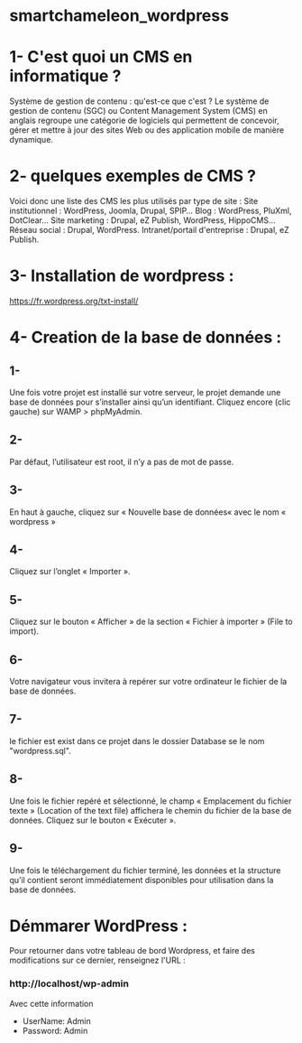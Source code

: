 # smartchameleon_wordpress
# 1- C'est quoi un CMS en informatique ?
Système de gestion de contenu : qu'est-ce que c'est ? Le système de gestion de contenu (SGC) ou Content Management System (CMS) en anglais regroupe une catégorie de logiciels qui permettent de concevoir, gérer et mettre à jour des sites Web ou des application mobile de manière dynamique.
# 2- quelques exemples de CMS ?
Voici donc une liste des CMS les plus utilisés par type de site :
Site institutionnel : WordPress, Joomla, Drupal, SPIP…
Blog : WordPress, PluXml, DotClear…
Site marketing : Drupal, eZ Publish, WordPress, HippoCMS…
Réseau social : Drupal, WordPress.
Intranet/portail d'entreprise : Drupal, eZ Publish.
# 3- Installation de wordpress :
https://fr.wordpress.org/txt-install/
# 4- Creation de la base de données :
## 1-
Une fois votre projet est installé sur votre serveur, le projet demande une base de données pour s’installer ainsi qu’un identifiant. Cliquez encore (clic gauche) sur WAMP > phpMyAdmin.

## 2-
Par défaut, l’utilisateur est root, il n’y a pas de mot de passe.

## 3-
En haut à gauche, cliquez sur « Nouvelle base de données« avec le nom « wordpress »

## 4-
Cliquez sur l’onglet « Importer ».

## 5-
Cliquez sur le bouton « Afficher » de la section « Fichier à importer » (File to import).

## 6-
Votre navigateur vous invitera à repérer sur votre ordinateur le fichier de la base de données.

## 7-
le fichier est exist dans ce projet dans le dossier Database se le nom "wordpress.sql".

## 8-
Une fois le fichier repéré et sélectionné, le champ « Emplacement du fichier texte » (Location of the text file) affichera le chemin du fichier de la base de données. Cliquez sur le bouton « Exécuter ».

## 9-
Une fois le téléchargement du fichier terminé, les données et la structure qu’il contient seront immédiatement disponibles pour utilisation dans la base de données.

# Démmarer WordPress :
Pour retourner dans votre tableau de bord Wordpress, et faire des modifications sur ce dernier, renseignez l'URL : 
### http://localhost/wp-admin
Avec cette information
* UserName: Admin
* Password: Admin 


